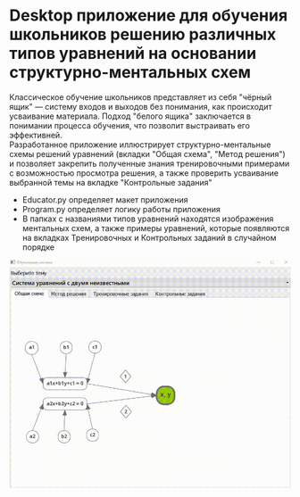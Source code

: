 # Desktop приложение для обучения школьников решению различных типов уравнений на основании структурно-ментальных схем  
Классическое обучение школьников представляет из себя "чёрный ящик" — систему входов и выходов без понимания, как происходит усваивание материала. Подход "белого ящика" заключается в понимании процесса обучения, что позволит выстраивать его эффективней.  
Разработанное приложение иллюстрирует структурно-ментальные схемы решений уравнений (вкладки "Общая схема", "Метод решения") и позволяет закрепить полученные знания тренировочными примерами с возможностью просмотра решения, а также проверить усваивание выбранной темы на вкладке "Контрольные задания"  
+ Educator.py определяет макет приложения
+ Program.py определяет логику работы приложения
+ В папках с названиями типов уравнений находятся изображения ментальных схем, а также примеры уравнений, которые появляются на вкладках Тренировочных и Контрольных заданий в случайном порядке

![](https://github.com/Nikita-Lev/Learning-System/blob/main/app_demo.gif)
